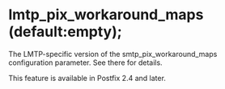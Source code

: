 # lmtp_pix_workaround_maps (default:empty); 

 The LMTP-specific version of the smtp_pix_workaround_maps
configuration parameter.  See there for details. 

 This feature is available in Postfix 2.4 and later. 


